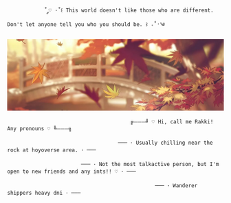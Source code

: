 				˚ ༘♡ ·˚꒰ This world doesn't like those who are different. Don't let anyone tell you who you should be. ꒱ ₊˚ˑ༄

![image alt](https://github.com/Rakki-boop/Rakki-boop/blob/05561e7b2979a3a530d253a39e0d9a32c8663fe4/6292878db61d36c92e7f9bc6262e039b.jpg)

											╔⏤⏤⏤╝ ♡ Hi, call me Rakki! Any pronouns ♡ ╚⏤⏤⏤╗
				      
										─── ･ Usually chilling near the rock at hoyoverse area. ･ ───

							─── ･ Not the most talkactive person, but I'm open to new friends and any ints!! ♡ ･ ───

													─── ･ Wanderer shippers heavy dni ･ ───
